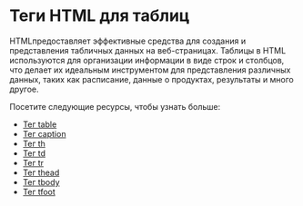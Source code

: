 # Теги HTML для таблиц

HTMLпредоставляет эффективные средства для создания и представления табличных данных на веб-страницах. Таблицы в HTML используются для организации информации в виде строк и столбцов, что делает их идеальным инструментом для представления различных данных, таких как расписание, данные о продуктах, результаты и много другое.

Посетите следующие ресурсы, чтобы узнать больше:
- [Тег table](Tag%20<table>/README.md)
- [Тег caption](Tag%20<caption>/README.md)
- [Тег th](Tag%20<th>/README.md)
- [Тег td](Tag%20<td>/README.md)
- [Тег tr](Tag%20<tr>/README.md)
- [Тег thead](Tag%20<thead>/README.md)
- [Тег tbody](Tag%20<tbody>/README.md)
- [Тег tfoot](Tag%20<tfoot>/README.md)